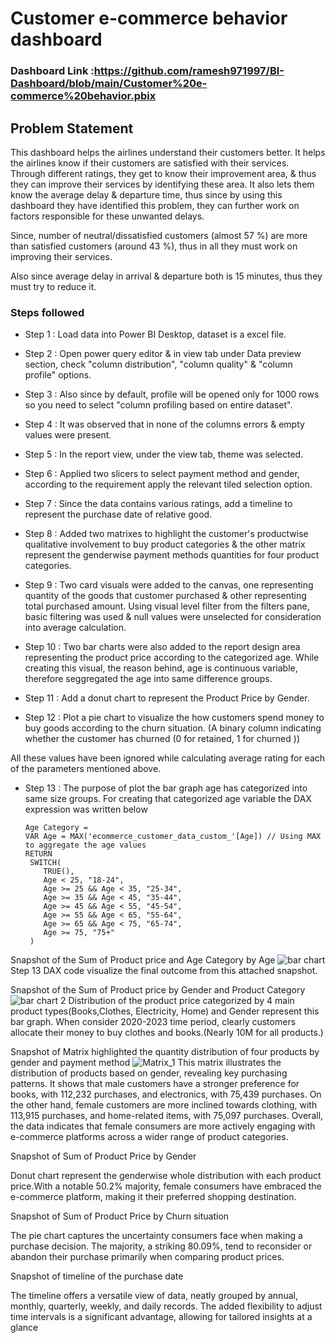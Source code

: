 # Customer e-commerce behavior dashboard

### Dashboard Link :https://github.com/ramesh971997/BI-Dashboard/blob/main/Customer%20e-commerce%20behavior.pbix
## Problem Statement

This dashboard helps the airlines understand their customers better. It helps the airlines know if their customers are satisfied with their services. Through different ratings, they get to know their improvement area, & thus they can improve their services by identifying these area. It also lets them know the average delay & departure time, thus since by using this dashboard they have identified this problem, they can further work on factors responsible for these unwanted delays.

Since, number of neutral/dissatisfied customers (almost 57 %) are more than satisfied customers (around 43 %), thus in all they must work on improving their services. 

Also since average delay in arrival & departure both is 15 minutes, thus they must try to reduce it.


### Steps followed 

- Step 1 : Load data into Power BI Desktop, dataset is a excel file.
- Step 2 : Open power query editor & in view tab under Data preview section, check "column distribution", "column quality" & "column profile" options.
- Step 3 : Also since by default, profile will be opened only for 1000 rows so you need to select "column profiling based on entire dataset".
- Step 4 : It was observed that in none of the columns errors & empty values were present.
- Step 5 : In the report view, under the view tab, theme was selected. 
- Step 6 : Applied two slicers to select payment method and gender, according to the requirement apply the relevant tiled selection option. 
- Step 7 : Since the data contains various ratings, add a timeline to represent the purchase date of relative good. 
- Step 8 : Added two matrixes to highlight the customer's productwise qualitative involvement to buy product categories & the other matrix represent the genderwise payment methods quantities for four product categories.
- Step 9 : Two card visuals were added to the canvas, one representing quantity of the goods that customer purchased & other representing total purchased amount.
           Using visual level filter from the filters pane, basic filtering was used & null values were unselected for consideration into average calculation.
           
- Step 10 : Two bar charts were also added to the report design area representing the product price according to the categorized age. While creating this visual, the reason behind, age is continuous variable, therefore seggregated the age into same difference groups. 
- Step 11 : Add a donut chart to represent the Product Price by Gender.
- Step 12 : Plot a pie chart to visualize the how customers spend money to buy goods according to the churn situation. (A binary column indicating whether the customer has churned (0 for retained, 1 for churned ))
  

All these values have been ignored while calculating average rating for each of the parameters mentioned above.

- Step 13 : The purpose of plot the bar graph age has categorized into same size groups. For creating that categorized age variable the DAX expression was written below

      Age Category = 
      VAR Age = MAX('ecommerce_customer_data_custom_'[Age]) // Using MAX to aggregate the age values
      RETURN
       SWITCH(
          TRUE(),
          Age < 25, "18-24",
          Age >= 25 && Age < 35, "25-34",
          Age >= 35 && Age < 45, "35-44",
          Age >= 45 && Age < 55, "45-54",
          Age >= 55 && Age < 65, "55-64",
          Age >= 65 && Age < 75, "65-74",
          Age >= 75, "75+"
       )
Snapshot of the Sum of Product price and Age Category by Age
![bar chart](https://github.com/user-attachments/assets/e48543f2-f86e-436e-b123-0c6365ff20ef)
Step 13 DAX code visualize the final outcome from this attached snapshot.

Snapshot of the Sum of Product price by Gender and Product Category
![bar chart 2](https://github.com/user-attachments/assets/8eb98bc0-e221-4af4-b45a-196a879af57f)
Distribution of the product price categorized by 4 main product types(Books,Clothes, Electricity, Home) and Gender represent this bar graph. When consider 2020-2023 time period, clearly customers allocate their money to buy clothes and books.(Nearly 10M for all products.) 

Snapshot of Matrix highlighted the quantity distribution of four products by gender and payment method
![Matrix_1](https://github.com/user-attachments/assets/0f82ea81-1646-47e5-96e4-112231657fb3)
This matrix illustrates the distribution of products based on gender, revealing key purchasing patterns. It shows that male customers have a stronger preference for books, with 112,232 purchases, and electronics, with 75,439 purchases. On the other hand, female customers are more inclined towards clothing, with 113,915 purchases, and home-related items, with 75,097 purchases. Overall, the data indicates that female consumers are more actively engaging with e-commerce platforms across a wider range of product categories.

Snapshot of Sum of Product Price by Gender

Donut chart represent the genderwise whole distribution with each product price.With a notable 50.2% majority, female consumers have embraced the e-commerce platform, making it their preferred shopping destination.


Snapshot of Sum of Product Price by Churn situation

The pie chart captures the uncertainty consumers face when making a purchase decision. The majority, a striking 80.09%, tend to reconsider or abandon their purchase primarily when comparing product prices.

Snapshot of timeline of the purchase date


The timeline offers a versatile view of data, neatly grouped by annual, monthly, quarterly, weekly, and daily records. The added flexibility to adjust time intervals is a significant advantage, allowing for tailored insights at a glance


